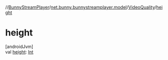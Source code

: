 //[BunnyStreamPlayer](../../../index.md)/[net.bunny.bunnystreamplayer.model](../index.md)/[VideoQuality](index.md)/[height](height.md)

# height

[androidJvm]\
val [height](height.md): [Int](https://kotlinlang.org/api/core/kotlin-stdlib/kotlin/-int/index.html)